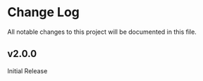 # Change Log

All notable changes to this project will be documented in this file.

## v2.0.0

Initial Release
